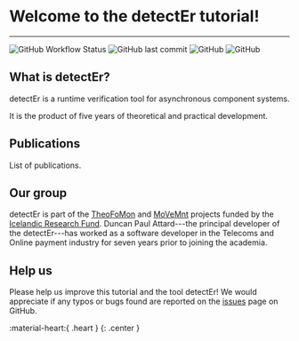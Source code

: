 # Welcome to the detectEr tutorial!
---

![GitHub Workflow Status](https://img.shields.io/github/workflow/status/duncanatt/detecter/Build?logo=GitHub&logoColor=white)
![GitHub last commit](https://img.shields.io/github/last-commit/duncanatt/detecter)
![GitHub](https://img.shields.io/badge/version-0.9-yellow)
![GitHub](https://img.shields.io/github/license/duncanatt/detecter)

<!-- ![GitHub issues](https://img.shields.io/github/issues/duncanatt/detecter) -->
<!-- ![GitHub closed issues](https://img.shields.io/github/issues-closed/duncanatt/detecter) -->

## What is detectEr?

detectEr is a runtime verification tool for asynchronous component systems.

It is the product of five years of theoretical and practical development.


<!-- We introduce DetectEr, a runtime verification tool developed over the last 5 years with the aim of monitoring concurrent systems written for the Erlang ecosystem. DetectEr supports three types of monitoring methods: inline, outline, and offline monitoring. In inline monitoring, the tool statically instruments the system under scrutiny by weaving the monitoring instructions via code injection. The ensuing runtime analysis is performed as the weaved system components execute. Outline monitoring allows DetectEr to take a dynamic approach that treats the system as a black box. It leverages the tracing infrastructure provided by the Erlang Virtual Machine to gather trace events that are analysed by independent component monitors. DetectEr also extends outline monitoring to the offline case, where events read from a trace dump are replayed to emulate the interaction between concurrent system components. In this tutorial, we discuss the inline, outline, and offline monitoring functionality of the tool, demonstrating how each can be employed to monitor systems that are subject to specific deployment and runtime constraints.  -->




## Publications

List of publications.

## Our group

<!-- Our research group, ICE-TCS, resides at Reykjavík University, and consists of these members who actively contribute towards the theoretical and practical developments of detectEr:

* [Luca Aceto](http://www.ru.is/faculty/luca)
* [Antonis Achilleos](https://sites.google.com/view/antonisachilleos/home)
* [Duncan Paul Attard](http://duncanatt.github.io)
* [Adrian Francalanza](http://staff.um.edu.mt/afra1)
* [Karoliina Lehtinen](http://www.pageperso.lif.univ-mrs.fr/~karoliina.lehtinen)
* [Anna Ingólfsdóttir](http://www.ru.is/kennarar/annai) -->

detectEr is part of the [TheoFoMon](http://icetcs.ru.is/theofomon) and [MoVeMnt](https://sites.google.com/view/antonisachilleos/movemnt) projects funded by the [Icelandic Research Fund](https://en.rannis.is).
Duncan Paul Attard---the principal developer of the detectEr---has worked as a software developer in the Telecoms and Online payment industry for seven years prior to joining the academia.


## Help us

Please help us improve this tutorial and the tool detectEr!
We would appreciate if any typos or bugs found are reported on the [issues](https://github.com/duncanatt/detecter/issues) page on GitHub.

:material-heart:{ .heart }
{: .center }